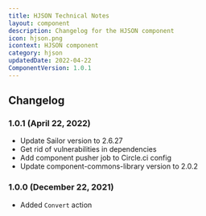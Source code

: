 ```yaml
---
title: HJSON Technical Notes
layout: component
description: Changelog for the HJSON component
icon: hjson.png
icontext: HJSON component
category: hjson
updatedDate: 2022-04-22
ComponentVersion: 1.0.1
---
```


## Changelog

### 1.0.1 (April 22, 2022)

* Update Sailor version to 2.6.27
* Get rid of vulnerabilities in dependencies
* Add component pusher job to Circle.ci config
* Update component-commons-library version to 2.0.2

### 1.0.0 (December 22, 2021)

* Added `Convert` action
